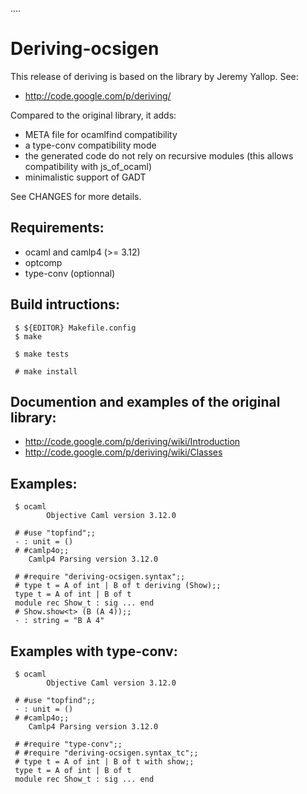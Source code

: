....

Deriving-ocsigen
================

This release of deriving is based on the library by Jeremy Yallop. See:

 * http://code.google.com/p/deriving/

Compared to the original library, it adds:

 * META file for ocamlfind compatibility
 * a type-conv compatibility mode
 * the generated code do not rely on recursive modules (this allows compatibility with js_of_ocaml)
 * minimalistic support of GADT

See CHANGES for more details.

Requirements:
-------------

 * ocaml and camlp4 (>= 3.12)
 * optcomp
 * type-conv (optionnal)

Build intructions:
------------------

```
 $ ${EDITOR} Makefile.config
 $ make

 $ make tests

 # make install
```

Documention and examples of the original library:
-------------------------------------------------

 * http://code.google.com/p/deriving/wiki/Introduction
 * http://code.google.com/p/deriving/wiki/Classes

Examples:
---------

```
 $ ocaml
        Objective Caml version 3.12.0

 # #use "topfind";;
 - : unit = ()
 # #camlp4o;;
	Camlp4 Parsing version 3.12.0

 # #require "deriving-ocsigen.syntax";;
 # type t = A of int | B of t deriving (Show);;
 type t = A of int | B of t
 module rec Show_t : sig ... end
 # Show.show<t> (B (A 4));;
 - : string = "B A 4"
```

Examples with type-conv:
------------------------

```
 $ ocaml
        Objective Caml version 3.12.0

 # #use "topfind";;
 - : unit = ()
 # #camlp4o;;
	Camlp4 Parsing version 3.12.0

 # #require "type-conv";;
 # #require "deriving-ocsigen.syntax_tc";;
 # type t = A of int | B of t with show;;
 type t = A of int | B of t
 module rec Show_t : sig ... end
```
